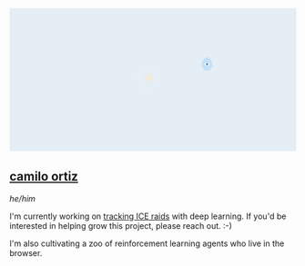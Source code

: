![lunarbaby](image.png)

## [camilo ortiz](https://camilodoa.ml)

*he/him*

I'm currently working on [tracking ICE raids](https://ai-melts-ice.ml) with deep learning. If you'd be interested in helping grow this project, please reach out. :-)


I'm also cultivating a zoo of reinforcement learning agents who live in the browser.


<!-- ### *Q-learning*

![ra](ra-image.png)

##### [Ra](https://camilodoa.ml/ra)


### *Deep reinforcement learning*

![dra](dra-image.png)

##### [Dra](https://camilodoa.dra) -->
